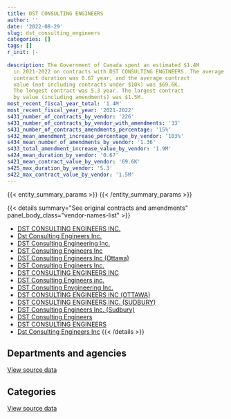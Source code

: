 ```yaml
---
title: DST CONSULTING ENGINEERS
author: ''
date: '2022-08-29'
slug: dst_consulting_engineers
categories: []
tags: []
r_init: |-
  
description: The Government of Canada spent an estimated $1.4M
  in 2021-2022 on contracts with DST CONSULTING ENGINEERS. The average
  contract duration was 0.67 year, and the average contract
  value (not including contracts under $10k) was $69.6K.
  The longest contract was 5.3 year. The largest contract
  by value (including amendments) was $1.5M.
most_recent_fiscal_year_total: '1.4M'
most_recent_fiscal_year_year: '2021-2022'
s431_number_of_contracts_by_vendor: '226'
s431_number_of_contracts_by_vendor_with_amendments: '33'
s431_number_of_contracts_amendments_percentage: '15%'
s432_mean_amendment_increase_percentage_by_vendor: '103%'
s434_mean_number_of_amendments_by_vendor: '1.36'
s433_total_amendment_increase_value_by_vendor: '1.9M'
s424_mean_duration_by_vendor: '0.67'
s421_mean_contract_value_by_vendor: '69.6K'
s425_max_duration_by_vendor: '5.3'
s422_max_contract_value_by_vendor: '1.5M'
---
```


<script src="/rmarkdown-libs/htmlwidgets/htmlwidgets.js"></script>
<link href="/rmarkdown-libs/datatables-css/datatables-crosstalk.css" rel="stylesheet" />
<script src="/rmarkdown-libs/datatables-binding/datatables.js"></script>
<script src="/rmarkdown-libs/jquery/jquery-3.6.0.min.js"></script>
<link href="/rmarkdown-libs/dt-core-bootstrap/css/dataTables.bootstrap.min.css" rel="stylesheet" />
<link href="/rmarkdown-libs/dt-core-bootstrap/css/dataTables.bootstrap.extra.css" rel="stylesheet" />
<script src="/rmarkdown-libs/dt-core-bootstrap/js/jquery.dataTables.min.js"></script>
<script src="/rmarkdown-libs/dt-core-bootstrap/js/dataTables.bootstrap.min.js"></script>
<link href="/rmarkdown-libs/crosstalk/css/crosstalk.min.css" rel="stylesheet" />
<script src="/rmarkdown-libs/crosstalk/js/crosstalk.min.js"></script>
<script src="/rmarkdown-libs/htmlwidgets/htmlwidgets.js"></script>
<link href="/rmarkdown-libs/datatables-css/datatables-crosstalk.css" rel="stylesheet" />
<script src="/rmarkdown-libs/datatables-binding/datatables.js"></script>
<script src="/rmarkdown-libs/jquery/jquery-3.6.0.min.js"></script>
<link href="/rmarkdown-libs/dt-core-bootstrap/css/dataTables.bootstrap.min.css" rel="stylesheet" />
<link href="/rmarkdown-libs/dt-core-bootstrap/css/dataTables.bootstrap.extra.css" rel="stylesheet" />
<script src="/rmarkdown-libs/dt-core-bootstrap/js/jquery.dataTables.min.js"></script>
<script src="/rmarkdown-libs/dt-core-bootstrap/js/dataTables.bootstrap.min.js"></script>
<link href="/rmarkdown-libs/crosstalk/css/crosstalk.min.css" rel="stylesheet" />
<script src="/rmarkdown-libs/crosstalk/js/crosstalk.min.js"></script>

{{< entity_summary_params >}}
{{< /entity_summary_params >}}

{{< details summary="See original contracts and amendments" panel_body_class="vendor-names-list" >}}
- [DST CONSULTING ENGINEERS INC.](https://search.open.canada.ca/en/ct/?sort=contract_value_f%20desc&page=1&search_text=%22DST%20CONSULTING%20ENGINEERS%20INC.%22)
- [Dst Consulting Engineers Inc.](https://search.open.canada.ca/en/ct/?sort=contract_value_f%20desc&page=1&search_text=%22Dst%20Consulting%20Engineers%20Inc.%22)
- [DST Consulting Engineering Inc.](https://search.open.canada.ca/en/ct/?sort=contract_value_f%20desc&page=1&search_text=%22DST%20Consulting%20Engineering%20Inc.%22)
- [DST Consulting Engineers Inc](https://search.open.canada.ca/en/ct/?sort=contract_value_f%20desc&page=1&search_text=%22DST%20Consulting%20Engineers%20Inc%22)
- [DST Consulting Engineers Inc (Ottawa)](https://search.open.canada.ca/en/ct/?sort=contract_value_f%20desc&page=1&search_text=%22DST%20Consulting%20Engineers%20Inc%20%28Ottawa%29%22)
- [DST Consulting Engineers Inc.](https://search.open.canada.ca/en/ct/?sort=contract_value_f%20desc&page=1&search_text=%22DST%20Consulting%20Engineers%20Inc.%22)
- [DST CONSULTING ENGINEERS INC](https://search.open.canada.ca/en/ct/?sort=contract_value_f%20desc&page=1&search_text=%22DST%20CONSULTING%20ENGINEERS%20INC%22)
- [DST Consulting Engineers inc.](https://search.open.canada.ca/en/ct/?sort=contract_value_f%20desc&page=1&search_text=%22DST%20Consulting%20Engineers%20inc.%22)
- [DST Consulting Envgineering Inc.](https://search.open.canada.ca/en/ct/?sort=contract_value_f%20desc&page=1&search_text=%22DST%20Consulting%20Envgineering%20Inc.%22)
- [DST CONSULTING ENGINEERS INC (OTTAWA)](https://search.open.canada.ca/en/ct/?sort=contract_value_f%20desc&page=1&search_text=%22DST%20CONSULTING%20ENGINEERS%20INC%20%28OTTAWA%29%22)
- [DST CONSULTING ENGINEERS INC. (SUDBURY)](https://search.open.canada.ca/en/ct/?sort=contract_value_f%20desc&page=1&search_text=%22DST%20CONSULTING%20ENGINEERS%20INC.%20%28SUDBURY%29%22)
- [DST Consulting Engineers Inc. (Sudbury)](https://search.open.canada.ca/en/ct/?sort=contract_value_f%20desc&page=1&search_text=%22DST%20Consulting%20Engineers%20Inc.%20%28Sudbury%29%22)
- [DST Consulting Engineers](https://search.open.canada.ca/en/ct/?sort=contract_value_f%20desc&page=1&search_text=%22DST%20Consulting%20Engineers%22)
- [DST CONSULTING ENGINEERS](https://search.open.canada.ca/en/ct/?sort=contract_value_f%20desc&page=1&search_text=%22DST%20CONSULTING%20ENGINEERS%22)
- [Dst Consulting Engineers Inc](https://search.open.canada.ca/en/ct/?sort=contract_value_f%20desc&page=1&search_text=%22Dst%20Consulting%20Engineers%20Inc%22)
{{< /details >}}

## Departments and agencies

<div id="htmlwidget-1" style="width:100%;height:auto;" class="datatables html-widget"></div>
<script type="application/json" data-for="htmlwidget-1">{"x":{"style":"bootstrap","filter":"none","vertical":false,"data":[["<a href=\"/departments/dnd-mdn/\">National Defence<\/a>","<a href=\"/departments/hc-sc/\">Health Canada<\/a>","<a href=\"/departments/nrc-cnrc/\">National Research Council Canada<\/a>","<a href=\"/departments/nrcan-rncan/\">Natural Resources Canada<\/a>","<a href=\"/departments/pwgsc-tpsgc/\">Public Services and Procurement Canada<\/a>"],[820104.86,24860,56833.35,null,2827137.85],[296395.56,null,77542.2,9169.08,2066550.91],[510760.76,null,108580.47,52292.39,2127641.7],[232717.99,null,86374.57,52292.39,1012541.96]],"container":"<table class=\"table table-striped table-hover row-border order-column display\">\n  <thead>\n    <tr>\n      <th>Department<\/th>\n      <th>2018-2019<\/th>\n      <th>2019-2020<\/th>\n      <th>2020-2021<\/th>\n      <th>2021-2022<\/th>\n    <\/tr>\n  <\/thead>\n<\/table>","options":{"order":[[4,"desc"]],"pageLength":10,"autoWidth":true,"columnDefs":[{"targets":1,"render":"function(data, type, row, meta) {\n    return type !== 'display' ? data : DTWidget.formatCurrency(data, \"$\", 2, 3, \",\", \".\", true, null);\n  }"},{"targets":2,"render":"function(data, type, row, meta) {\n    return type !== 'display' ? data : DTWidget.formatCurrency(data, \"$\", 2, 3, \",\", \".\", true, null);\n  }"},{"targets":3,"render":"function(data, type, row, meta) {\n    return type !== 'display' ? data : DTWidget.formatCurrency(data, \"$\", 2, 3, \",\", \".\", true, null);\n  }"},{"targets":4,"render":"function(data, type, row, meta) {\n    return type !== 'display' ? data : DTWidget.formatCurrency(data, \"$\", 2, 3, \",\", \".\", true, null);\n  }"},{"width":"16%","targets":[1,2,3,4]},{"className":"dt-right","targets":[1,2,3,4]}],"orderClasses":false}},"evals":["options.columnDefs.0.render","options.columnDefs.1.render","options.columnDefs.2.render","options.columnDefs.3.render"],"jsHooks":[]}</script>
<p class="text-right">
<a href="https://github.com/GoC-Spending/contracts-data/tree/main/data/out/vendors/dst_consulting_engineers/summary_by_fiscal_year_by_department.csv" class="source-data-link btn btn-link">View source data</a>
</p>

## Categories

<div id="htmlwidget-2" style="width:100%;height:auto;" class="datatables html-widget"></div>
<script type="application/json" data-for="htmlwidget-2">{"x":{"style":"bootstrap","filter":"none","vertical":false,"data":[["<a href=\"/categories/other/\">(Other)<\/a>","<a href=\"/categories/facilities_and_construction/\">Facilities and construction<\/a>","<a href=\"/categories/professional_services/\">Professional services<\/a>"],[null,1263971.39,2464964.68],[9169.08,818876.95,1621611.72],[52292.39,835153.22,1911829.71],[52292.39,318158.62,1013475.9]],"container":"<table class=\"table table-striped table-hover row-border order-column display\">\n  <thead>\n    <tr>\n      <th>Category<\/th>\n      <th>2018-2019<\/th>\n      <th>2019-2020<\/th>\n      <th>2020-2021<\/th>\n      <th>2021-2022<\/th>\n    <\/tr>\n  <\/thead>\n<\/table>","options":{"order":[[4,"desc"]],"dom":"t","pageLength":30,"autoWidth":true,"columnDefs":[{"targets":1,"render":"function(data, type, row, meta) {\n    return type !== 'display' ? data : DTWidget.formatCurrency(data, \"$\", 2, 3, \",\", \".\", true, null);\n  }"},{"targets":2,"render":"function(data, type, row, meta) {\n    return type !== 'display' ? data : DTWidget.formatCurrency(data, \"$\", 2, 3, \",\", \".\", true, null);\n  }"},{"targets":3,"render":"function(data, type, row, meta) {\n    return type !== 'display' ? data : DTWidget.formatCurrency(data, \"$\", 2, 3, \",\", \".\", true, null);\n  }"},{"targets":4,"render":"function(data, type, row, meta) {\n    return type !== 'display' ? data : DTWidget.formatCurrency(data, \"$\", 2, 3, \",\", \".\", true, null);\n  }"},{"width":"16%","targets":[1,2,3,4]},{"className":"dt-right","targets":[1,2,3,4]}],"orderClasses":false,"lengthMenu":[10,25,30,50,100]}},"evals":["options.columnDefs.0.render","options.columnDefs.1.render","options.columnDefs.2.render","options.columnDefs.3.render"],"jsHooks":[]}</script>
<p class="text-right">
<a href="https://github.com/GoC-Spending/contracts-data/tree/main/data/out/vendors/dst_consulting_engineers/summary_by_fiscal_year_by_category.csv" class="source-data-link btn btn-link">View source data</a>
</p>
